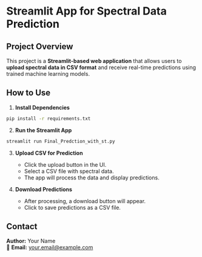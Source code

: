 # Streamlit App for Spectral Data Prediction

## Project Overview
This project is a **Streamlit-based web application** that allows users to **upload spectral data in CSV format** and receive real-time predictions using trained machine learning models.

## How to Use
1. **Install Dependencies**
```bash
pip install -r requirements.txt
```
2. **Run the Streamlit App**
```bash
streamlit run Final_Predction_with_st.py
```
3. **Upload CSV for Prediction**
   - Click the upload button in the UI.
   - Select a CSV file with spectral data.
   - The app will process the data and display predictions.

4. **Download Predictions**
   - After processing, a download button will appear.
   - Click to save predictions as a CSV file.

## Contact
**Author:** Your Name  
📧 **Email:** your.email@example.com
